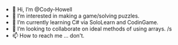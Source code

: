 - 👋 Hi, I’m @Cody-Howell
- 👀 I’m interested in making a game/solving puzzles.
- 🌱 I’m currently learning C# via SoloLearn and CodinGame.
- 💞️ I’m looking to collaborate on ideal methods of using arrays. /s
- 📫 How to reach me ... don't.

<!---
Cody-Howell/Cody-Howell is a ✨ special ✨ repository because its `README.md` (this file) appears on your GitHub profile.
You can click the Preview link to take a look at your changes.
--->
